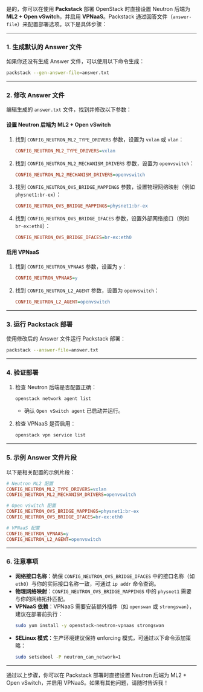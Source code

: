 是的，你可以在使用 **Packstack** 部署 OpenStack 时直接设置 Neutron 后端为 **ML2 + Open vSwitch**，并启用 **VPNaaS**。Packstack 通过回答文件（`answer-file`）来配置部署选项。以下是具体步骤：

---

### 1. **生成默认的 Answer 文件**
如果你还没有生成 Answer 文件，可以使用以下命令生成：
```bash
packstack --gen-answer-file=answer.txt
```

---

### 2. **修改 Answer 文件**
编辑生成的 `answer.txt` 文件，找到并修改以下参数：

#### 设置 Neutron 后端为 ML2 + Open vSwitch
1. 找到 `CONFIG_NEUTRON_ML2_TYPE_DRIVERS` 参数，设置为 `vxlan` 或 `vlan`：
   ```ini
   CONFIG_NEUTRON_ML2_TYPE_DRIVERS=vxlan
   ```

2. 找到 `CONFIG_NEUTRON_ML2_MECHANISM_DRIVERS` 参数，设置为 `openvswitch`：
   ```ini
   CONFIG_NEUTRON_ML2_MECHANISM_DRIVERS=openvswitch
   ```

3. 找到 `CONFIG_NEUTRON_OVS_BRIDGE_MAPPINGS` 参数，设置物理网络映射（例如 `physnet1:br-ex`）：
   ```ini
   CONFIG_NEUTRON_OVS_BRIDGE_MAPPINGS=physnet1:br-ex
   ```

4. 找到 `CONFIG_NEUTRON_OVS_BRIDGE_IFACES` 参数，设置外部网络接口（例如 `br-ex:eth0`）：
   ```ini
   CONFIG_NEUTRON_OVS_BRIDGE_IFACES=br-ex:eth0
   ```

#### 启用 VPNaaS
1. 找到 `CONFIG_NEUTRON_VPNAAS` 参数，设置为 `y`：
   ```ini
   CONFIG_NEUTRON_VPNAAS=y
   ```

2. 找到 `CONFIG_NEUTRON_L2_AGENT` 参数，设置为 `openvswitch`：
   ```ini
   CONFIG_NEUTRON_L2_AGENT=openvswitch
   ```

---

### 3. **运行 Packstack 部署**
使用修改后的 Answer 文件运行 Packstack 部署：
```bash
packstack --answer-file=answer.txt
```

---

### 4. **验证部署**
1. 检查 Neutron 后端是否配置正确：
   ```bash
   openstack network agent list
   ```
   - 确认 `Open vSwitch agent` 已启动并运行。

2. 检查 VPNaaS 是否启用：
   ```bash
   openstack vpn service list
   ```

---

### 5. **示例 Answer 文件片段**
以下是相关配置的示例片段：
```ini
# Neutron ML2 配置
CONFIG_NEUTRON_ML2_TYPE_DRIVERS=vxlan
CONFIG_NEUTRON_ML2_MECHANISM_DRIVERS=openvswitch

# Open vSwitch 配置
CONFIG_NEUTRON_OVS_BRIDGE_MAPPINGS=physnet1:br-ex
CONFIG_NEUTRON_OVS_BRIDGE_IFACES=br-ex:eth0

# VPNaaS 配置
CONFIG_NEUTRON_VPNAAS=y
CONFIG_NEUTRON_L2_AGENT=openvswitch
```

---

### 6. **注意事项**
- **网络接口名称**：确保 `CONFIG_NEUTRON_OVS_BRIDGE_IFACES` 中的接口名称（如 `eth0`）与你的实际接口名称一致，可通过 `ip addr` 命令查询。
- **物理网络映射**：`CONFIG_NEUTRON_OVS_BRIDGE_MAPPINGS` 中的 `physnet1` 需要与你的网络拓扑匹配。
- **VPNaaS 依赖**：VPNaaS 需要安装额外插件（如 `openswan` 或 `strongswan`），建议在部署前执行：
  ```bash
  sudo yum install -y openstack-neutron-vpnaas strongswan
  ```
- **SELinux 模式**：生产环境建议保持 enforcing 模式，可通过以下命令添加策略：
  ```bash
  sudo setsebool -P neutron_can_network=1
  ```

---

通过以上步骤，你可以在 Packstack 部署时直接设置 Neutron 后端为 ML2 + Open vSwitch，并启用 VPNaaS。如果有其他问题，请随时告诉我！